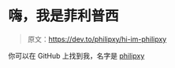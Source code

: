 # 嗨，我是菲利普西

> 原文：<https://dev.to/philipxy/hi-im-philipxy>

你可以在 GitHub 上找到我，名字是 [philipxy](https://github.com/philipxy)